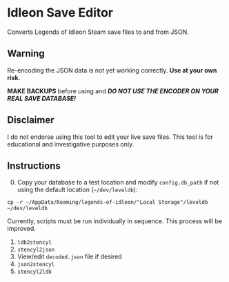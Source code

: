 # Idleon Save Editor

Converts Legends of Idleon Steam save files to and from JSON.

## Warning

Re-encoding the JSON data is not yet working correctly. **Use at your own risk.**

**MAKE BACKUPS** before using and ***DO NOT USE THE ENCODER ON YOUR REAL SAVE DATABASE!***

## Disclaimer

I do not endorse using this tool to edit your live save files. 
This tool is for educational and investigative purposes only.

## Instructions

0. Copy your database to a test location and modify `config.db_path` if not using the default location (`~/dev/leveldb`):

```
cp -r ~/AppData/Roaming/legends-of-idleon/"Local Storage"/leveldb ~/dev/leveldb
```

Currently, scripts must be run individually in sequence. This process will be improved.

1. `ldb2stencyl`
2. `stencyl2json`
3. View/edit `decoded.json` file if desired
4. `json2stencyl`
5. `stencyl2ldb`
